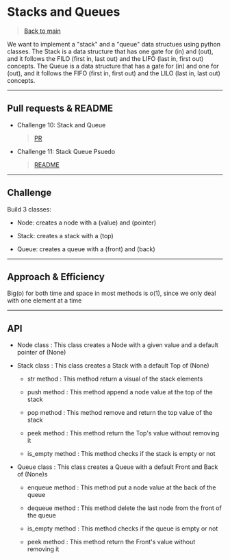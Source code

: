 # Stacks and Queues

> [Back to main](../README.md)

We want to implement a "stack" and a "queue" data structues using python classes. The Stack is a data structure that has one gate for (in) and (out), and it follows the FILO (first in, last out) and the LIFO (last in, first out) concepts. The Queue is a data structure that has a gate for (in) and one for (out), and it follows the FIFO (first in, first out) and the LILO (last in, last out) concepts.

---

## Pull requests & README

- Challenge 10: Stack and Queue
    
    > [PR](https://github.com/Mustfa1999/data-structures-and-algorithms/pull/9)

- Challenge 11: Stack Queue Psuedo
    
    > [README](./readme_files/stack_queue_psuedo/README.md)
    

---

## Challenge

Build 3 classes:

- Node: creates a node with a (value) and (pointer)

- Stack: creates a stack with a (top)

- Queue: creates a queue with a (front) and (back)

---

## Approach & Efficiency

Big(o) for both time and space in most methods is o(1), since we only deal with one element at a time

---

## API

- Node class : This class creates a Node with a given value and 
    a default pointer of (None)

- Stack class : This class creates a Stack with a default Top of (None)

    - str method : This method return a visual of the stack elements

    - push method : This method append a node value at the top of the stack

    - pop method : This method remove and return the top value of the stack

    - peek method : This method return the Top's value without removing it

    - is_empty method : This method checks if the stack is empty or not

- Queue class : This class creates a Queue with a default Front and Back of (None)s

    - enqueue method : This method put a node value at the back of the queue

    - dequeue method : This method delete the last node from the front of the queue

    - is_empty method : This method checks if the queue is empty or not

    - peek method : This method return the Front's value without removing it



